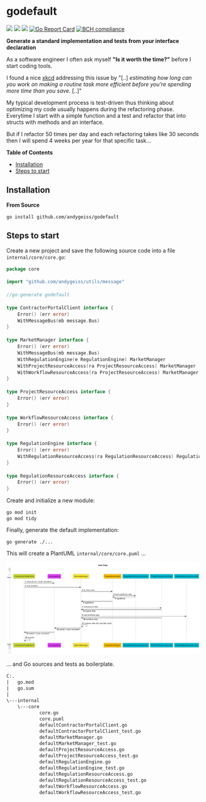 # godefault

[![](https://img.shields.io/github/license/andygeiss/godefault)](https://github.com/andygeiss/godefault/blob/main/LICENSE)
[![](https://img.shields.io/github/v/release/andygeiss/godefault)](https://github.com/andygeiss/godefault/releases)
[![](https://img.shields.io/github/go-mod/go-version/andygeiss/godefault)](https://github.com/andygeiss/godefault)
[![Go Report Card](https://goreportcard.com/badge/github.com/andygeiss/godefault)](https://goreportcard.com/report/github.com/andygeiss/godefault)
[![BCH compliance](https://bettercodehub.com/edge/badge/andygeiss/godefault?branch=main)](https://bettercodehub.com/)

**Generate a standard implementation and tests from your interface declaration**

As a software engineer I often ask myself **"Is it worth the time?"** before I start coding tools.

I found a nice [xkcd](https://xkcd.com/1205/) addressing this issue by "[..] *estimating how long can you work on making a routine task more efficient before you're spending more time than you save.* [..]"

My typical development process is test-driven thus thinking about optimizing my code usually happens during the refactoring phase.
Everytime I start with a simple function and a test and refactor that into structs with methods and an interface.

But if I refactor 50 times per day and each refactoring takes like 30 seconds then I will spend 4 weeks per year for that specific task...

**Table of Contents**

- [Installation](README.md#installation)
- [Steps to start](README.md#steps-to-start)

## Installation

**From Source**

    go install github.com/andygeiss/godefault

## Steps to start

Create a new project and save the following source code into a file `internal/core/core.go`:
```go
package core

import "github.com/andygeiss/utils/message"

//go:generate godefault

type ContractorPortalClient interface {
	Error() (err error)
	WithMessageBus(mb message.Bus)
}

type MarketManager interface {
	Error() (err error)
	WithMessageBus(mb message.Bus)
	WithRegulationEngine(e RegulationEngine) MarketManager
	WithProjectResourceAccess(ra ProjectResourceAccess) MarketManager
	WithWorkflowResourceAccess(ra ProjectResourceAccess) MarketManager
}

type ProjectResourceAccess interface {
	Error() (err error)
}

type WorkflowResourceAccess interface {
	Error() (err error)
}

type RegulationEngine interface {
	Error() (err error)
	WithRegulationResourceAccess(ra RegulationResourceAccess) RegulationEngine
}

type RegulationResourceAccess interface {
	Error() (err error)
}
```

Create and initialize a new module:

    go mod init
    go mod tidy

Finally, generate the default implementation:

    go generate ./...

This will create a PlantUML `internal/core/core.puml` ...

![sequence](sequence.png)

... and Go sources and tests as boilerplate.

    C:.                                              
    |   go.mod                                       
    |   go.sum                                       
    |                                                
    \---internal                                     
        \---core                                     
                core.go                              
                core.puml                            
                defaultContractorPortalClient.go     
                defaultContractorPortalClient_test.go
                defaultMarketManager.go              
                defaultMarketManager_test.go         
                defaultProjectResourceAccess.go      
                defaultProjectResourceAccess_test.go
                defaultRegulationEngine.go           
                defaultRegulationEngine_test.go
                defaultRegulationResourceAccess.go
                defaultRegulationResourceAccess_test.go
                defaultWorkflowResourceAccess.go
                defaultWorkflowResourceAccess_test.go
